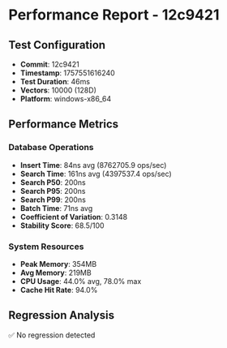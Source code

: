 # Performance Report - 12c9421

## Test Configuration
- **Commit**: 12c9421
- **Timestamp**: 1757551616240
- **Test Duration**: 46ms
- **Vectors**: 10000 (128D)
- **Platform**: windows-x86_64

## Performance Metrics

### Database Operations
- **Insert Time**: 84ns avg (8762705.9 ops/sec)
- **Search Time**: 161ns avg (4397537.4 ops/sec)
- **Search P50**: 200ns
- **Search P95**: 200ns
- **Search P99**: 200ns
- **Batch Time**: 71ns avg
- **Coefficient of Variation**: 0.3148
- **Stability Score**: 68.5/100

### System Resources
- **Peak Memory**: 354MB
- **Avg Memory**: 219MB
- **CPU Usage**: 44.0% avg, 78.0% max
- **Cache Hit Rate**: 94.0%

## Regression Analysis
✅ No regression detected
